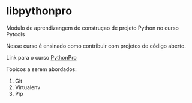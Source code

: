 # libpythonpro
Modulo de aprendizangem de construçao de projeto Python no curso Pytools

Nesse curso é ensinado como contribuir com projetos de código aberto.

Link para o curso [PythonPro](https://plataforma.dev.pro.br/)

Tópicos a serem abordados:
 1. Git
 2. Virtualenv
 3. Pip